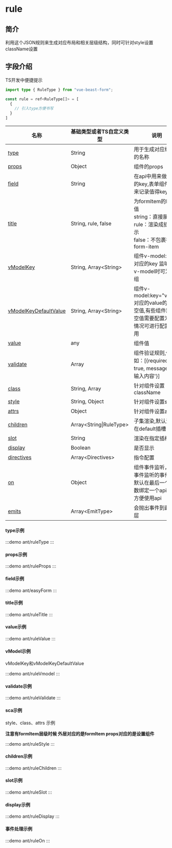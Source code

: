 # rule

## 简介

利用这个JSON规则来生成对应布局和相关层级结构，同时可针对style设置className设置


## 字段介绍

TS开发中便捷提示

<CodeGroup>
  <CodeGroupItem title="TS" active>

```ts
import type { RuleType } from "vue-beast-form";

const rule = ref<RuleType[]> = [
  {
    // 引入type方便书写
  }
]
```

  </CodeGroupItem>
</CodeGroup>

| 名称                                 | 基础类型或者TS自定义类型          | 说明                                                                                           |
| ------------------------------------ | --------------------------------- | ---------------------------------------------------------------------------------------------- |
| [type](#type示例)                    | String <Badge text="必填" />      | 用于生成对应组件的名称                                                                         |
| [props](#props示例)                  | Object                            | 组件的props                                                                                    |
| [field](#field示例)                  | String                            | 在api中用来做搜索的key,表单组件时用来记录值得key                                               |
| [title](#title示例)                  | String, rule, false               | 为formItem的label值<br/>string：直接展示<br/>rule：渲染成插槽展示<br/>false：不包裹在form-item |
| [vModelKey](#vmodel示例)             | String, Array&lt;String&gt;       | 组件v-model:key 对应的key 监听多个v-model时可为数组                                            |
| [vModelKeyDefaultValue](#vmodel示例) | String, Array&lt;String&gt;       | 组件v-model:key="value" 对应的value的默认空值,有些组件默认空值需要配置为[]的情况可进行配置使用 |
| [value](#value示例)                  | any                               | 组件值                                                                                         |
| [validate](#validate示例)            | Array                             | 组件验证规则,例如：[{required: true, message: '请输入内容'}]                                   |
| [class](#sca示例)                    | String, Array                     | 针对组件设置className                                                                          |
| [style](#sca示例)                    | String, Object                    | 针对组件设置style                                                                              |
| [attrs](#sca示例)                    | Object                            | 针对组件设置attr                                                                               |
| [children](#children示例)            | Array&lt;String&#124;RuleType&gt; | 子集渲染,默认渲染在default插槽                                                                 |
| [slot](#slot示例)                    | String                            | 渲染在指定插槽下                                                                               |
| [display](#display示例)              | Boolean                           | 是否显示                                                                                       |
| [directives](#事件处理示例)          | Array&lt;Directives&gt;           | 指令配置                                                                                       |
| [on](#事件处理示例)                  | Object                            | 组件事件监听，on事件监听的事件会默认在最后一个参数绑定一个api对象方便使用api                   |
| [emits](#事件处理示例)               | Array&lt;EmitType&gt;             | 会抛出事件到最顶层                                                                             |


#### type示例

:::demo 
ant/ruleType
:::

#### props示例

:::demo 
ant/ruleProps
:::

#### field示例

:::demo 
ant/easyForm
:::
#### title示例

:::demo 
ant/ruleTitle
:::

#### value示例

:::demo 
ant/ruleValue
:::

#### vModel示例
vModelKey和vModelKeyDefaultValue

:::demo 
ant/ruleVmodel
:::

#### validate示例

:::demo 
ant/ruleValidate
:::
#### sca示例

style、class、attrs 示例

**注意有formItem层级时候 外层对应的是formItem props对应的是设置组件**

:::demo 
ant/ruleStyle
:::

#### children示例

:::demo 
ant/ruleChildren
:::

#### slot示例

:::demo 
ant/ruleSlot
:::
#### display示例

:::demo 
ant/ruleDisplay
:::

#### 事件处理示例

:::demo 
ant/ruleOn
:::

